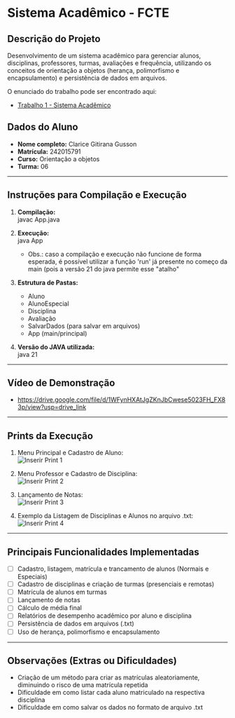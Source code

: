 # Sistema Acadêmico - FCTE

## Descrição do Projeto

Desenvolvimento de um sistema acadêmico para gerenciar alunos, disciplinas, professores, turmas, avaliações e frequência, utilizando os conceitos de orientação a objetos (herança, polimorfismo e encapsulamento) e persistência de dados em arquivos.

O enunciado do trabalho pode ser encontrado aqui:
- [Trabalho 1 - Sistema Acadêmico](https://github.com/lboaventura25/OO-T06_2025.1_UnB_FCTE/blob/main/trabalhos/ep1/README.md)

## Dados do Aluno

- **Nome completo:** Clarice Gitirana Gusson
- **Matrícula:** 242015791
- **Curso:** Orientação a objetos
- **Turma:** 06

---

## Instruções para Compilação e Execução

1. **Compilação:**  
   javac App.java

2. **Execução:**  
   java App
   - Obs.: caso a compilação e execução não funcione de forma esperada, é possível utilizar a função 'run' já presente no começo da main (pois a versão 21 do java       permite esse "atalho"

4. **Estrutura de Pastas:**  
   - Aluno
   - AlunoEspecial
   - Disciplina
   - Avaliação
   - SalvarDados (para salvar em arquivos)
   - App (main/principal)

3. **Versão do JAVA utilizada:**  
   java 21

---

## Vídeo de Demonstração

- https://drive.google.com/file/d/1WFynHXAtJgZKnJbCwese5023FH_FX83p/view?usp=drive_link

---

## Prints da Execução

1. Menu Principal e Cadastro de Aluno:  
   ![Inserir Print 1](caminho/do/print1.png)

2. Menu Professor e Cadastro de Disciplina:  
   ![Inserir Print 2](caminho/do/print2.png)

3. Lançamento de Notas:  
   ![Inserir Print 3](caminho/do/print3.png)

4. Exemplo da Listagem de Disciplinas e Alunos no arquivo .txt:
   ![Inserir Print 4](caminho/do/print4.png)

---

## Principais Funcionalidades Implementadas

- [ ] Cadastro, listagem, matrícula e trancamento de alunos (Normais e Especiais)
- [ ] Cadastro de disciplinas e criação de turmas (presenciais e remotas)
- [ ] Matrícula de alunos em turmas
- [ ] Lançamento de notas
- [ ] Cálculo de média final
- [ ] Relatórios de desempenho acadêmico por aluno e disciplina
- [ ] Persistência de dados em arquivos (.txt)
- [ ] Uso de herança, polimorfismo e encapsulamento

---

## Observações (Extras ou Dificuldades)

- Criação de um método para criar as matrículas aleatoriamente, diminuindo o risco de uma matrícula repetida
- Dificuldade em como listar cada aluno matriculado na respectiva disciplina
- Dificuldade em como salvar os dados no formato de arquivo .txt

